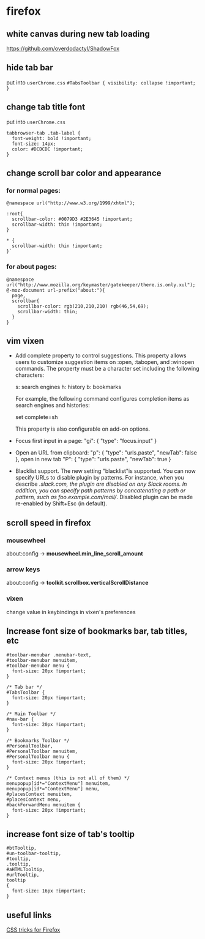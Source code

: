 # firefox

## white canvas during new tab loading
https://github.com/overdodactyl/ShadowFox

## hide tab bar
put into `userChrome.css`
`#TabsToolbar { visibility: collapse !important; }`

## change tab title font
put into `userChrome.css`
```
tabbrowser-tab .tab-label {
  font-weight: bold !important;
  font-size: 14px;
  color: #DCDCDC !important;
}
```

## change scroll bar color and appearance
### for normal pages:
```
@namespace url("http://www.w3.org/1999/xhtml");

:root{
  scrollbar-color: #0079D3 #2E3645 !important;
  scrollbar-width: thin !important;
}

* {
  scrollbar-width: thin !important;
}`
```
### for about pages:
```
@namespace url("http://www.mozilla.org/keymaster/gatekeeper/there.is.only.xul");
@-moz-document url-prefix("about:"){
  page,
  scrollbar{
    scrollbar-color: rgb(210,210,210) rgb(46,54,69);
    scrollbar-width: thin;
  }
}
```


## vim vixen
* Add complete property to control suggestions. This property allows users to customize suggestion items on :open, :tabopen, and :winopen commands. The property must be a character set including the following characters:

    s: search engines
    h: history
    b: bookmarks

	For example, the following command configures completion items as search engines and histories:

	set complete=sh

	This property is also configurable on add-on options.


* Focus first input in a page: "gi": { "type": "focus.input" }
* Open an URL from clipboard: "p": { "type": "urls.paste", "newTab": false }, open in new tab "P": { "type": "urls.paste", "newTab": true }
*  Blacklist support. The new setting "blacklist"is supported. You can now specify URLs to disable plugin by patterns. For instance, when you describe *.slack.com, the plugin are disabled on any Slack rooms. In addition, you can specify path patterns by concatenating a path or pattern, such as foo.example.com/mail/*. Disabled plugin can be made re-enabled by Shift+Esc (in default).

## scroll speed in firefox
### mousewheel
about:config -> **mousewheel.min_line_scroll_amount**

### arrow keys
about:config -> **toolkit.scrollbox.verticalScrollDistance**

### vixen
change value in keybindings in vixen's preferences

## Increase font size of bookmarks bar, tab titles, etc
```
#toolbar-menubar .menubar-text,
#toolbar-menubar menuitem,
#toolbar-menubar menu {
  font-size: 20px !important;
}

/* Tab bar */
#TabsToolbar {
  font-size: 20px !important;
}

/* Main Toolbar */
#nav-bar {
  font-size: 20px !important;
}

/* Bookmarks Toolbar */
#PersonalToolbar,
#PersonalToolbar menuitem,
#PersonalToolbar menu {
  font-size: 20px !important;
}

/* Context menus (this is not all of them) */
menupopup[id*="ContextMenu"] menuitem,
menupopup[id*="ContextMenu"] menu,
#placesContext menuitem,
#placesContext menu,
#backForwardMenu menuitem {
  font-size: 20px !important;
}
```

## increase font size of tab's tooltip
```
#btTooltip,
#un-toolbar-tooltip,
#tooltip,
.tooltip,
#aHTMLTooltip,
#urlTooltip,
tooltip
{
  font-size: 16px !important;
}
```
##  useful links

[CSS tricks for Firefox](https://github.com/Aris-t2/CustomCSSforFx)
